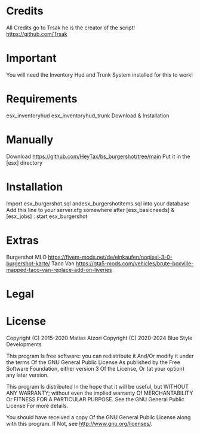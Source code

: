 # Credits
All Credits go to Trsak he is the creator of the script! https://github.com/Trsak

# Important
You will need the Inventory Hud and Trunk System installed for this to work!

# Requirements
esx_inventoryhud
esx_inventoryhud_trunk
Download & Installation
# Manually
Download https://github.com/HeyTax/bs_burgershot/tree/main
Put it in the [esx] directory
# Installation
Import esx_burgershot.sql andesx_burgershotitems.sql into your database
Add this line to your server.cfg somewhere after [esx_basicneeds] &[esx_jobs] :
start esx_burgershot
# Extras
Burgershot MLO https://fivem-mods.net/de/einkaufen/nopixel-3-0-burgershot-karte/
Taco Van https://gta5-mods.com/vehicles/brute-boxville-mapped-taco-van-replace-add-on-liveries
# Legal
# License
Copyright (C) 2015-2020 Matias Atzori Copyright (C) 2020-2024 Blue Style Developments

This program Is free software: you can redistribute it And/Or modify it under the terms Of the GNU General Public License As published by the Free Software Foundation, either version 3 Of the License, Or (at your option) any later version.

This program Is distributed In the hope that it will be useful, but WITHOUT ANY WARRANTY; without even the implied warranty Of MERCHANTABILITY Or FITNESS FOR A PARTICULAR PURPOSE. See the GNU General Public License For more details.

You should have received a copy Of the GNU General Public License along with this program. If Not, see http://www.gnu.org/licenses/.
